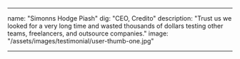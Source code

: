 ---

name: "Simonns Hodge Piash"
dig: "CEO, Credito"
description: "Trust us we looked for a very long time and wasted thousands of dollars testing other teams, freelancers, and outsource companies."
image: "/assets/images/testimonial/user-thumb-one.jpg"

---